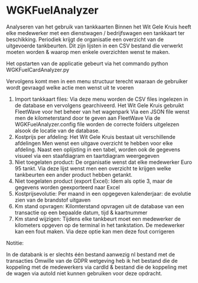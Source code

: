 # WGKFuelAnalyzer
Analyseren van het gebruik van tankkaarten
Binnen het Wit Gele Kruis heeft elke medewerker met een dienstwagen / bedrijfswagen
een tankkaart ter beschikking.
Periodiek krijgt de organisatie een overzicht van de uitgevoerde tankbeurten.
Dit zijn lijsten in een CSV bestand die verwerkt moeten worden & waarop men enkele overzichten
wenst te maken.

Het opstarten van de applicatie gebeurt via het commando
python WGKFuelCardAnalyzer.py

Vervolgens komt men in een menu structuur terecht waaraan de gebruiker wordt
gevraagd welke actie men wenst uit te voeren

1. Import tankkaart files: 
   Via deze menu worden de CSV files ingelezen in de database
   en vervolgens gearchiveerd.
   Het Wit Gele Kruis gebruikt FleetWave voor het beheer van het wagenpark
   Via een JSON file wenst men de kilometerstand door te geven aan FleetWave
   Via de WGKFuelAnalyzer.config file worden de correcte folders uitgelezen alsook
   de locatie van de database.
2. Kostprijs per afdeling:
   Het Wit Gele Kruis bestaat uit verschillende afdelingen
   Men wenst een uitgave overzicht te hebben voor elke afdeling.
   Naast een oplijsting in een tabel, worden ook de gegevens visueel via een staafdiagram 
   en taartdiagram weergegeven
3. Niet toegelaten product:
   De organisatie wenst dat elke medewerker Euro 95 tankt.
   Via deze lijst wenst men een overzicht te krijgen welke tankbeurten een ander 
   product hebben getankt.
4. Niet toegelaten product (export Excel):
   Idem als optie 3, maar de gegevens worden geexporteerd naar Excel
5. Kostprijsevolutie:
   Per maand in een opgegeven kalenderjaar: de evolutie zien van de brandstof uitgaven
6. Km stand opvragen:
   Kilomterstand opvragen uit de database van een transactie op een bepaalde datum, tijd & kaartnummer
7. Km stand wijzigen:
   Tijdens elke tankbeurt moet een medewerker de kilometers opgeven op de terminal in het tankstation.
   De medewerker kan een fout maken.
   Via deze optie kan men deze fout corrigeren


Notitie:

In de databank is er slechts één bestand aanwezig nl bestand met de transacties
Omwille van de GDPR wetgeving heb ik het bestand die de koppeling met de medewerkers
via cardId & bestand die de koppeling met de wagen via autoId niet kunnen gebruiken
voor deze opdracht.

